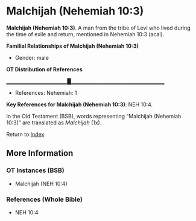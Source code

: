 # Malchijah (Nehemiah 10:3)
**Malchijah (Nehemiah 10:3)**. 
A man from the tribe of Levi who lived during the time of exile and return, mentioned in Nehemiah 10:3 (acai). 




**Familial Relationships of Malchijah (Nehemiah 10:3)**


* Gender: male


**OT Distribution of References**

▁▁▁▁▁▁▁▁▁▁▁▁▁▁▁█▁▁▁▁▁▁▁▁▁▁▁▁▁▁▁▁▁▁▁▁▁▁▁
* References: Nehemiah: 1



**Key References for Malchijah (Nehemiah 10:3)**: 
NEH 10:4. 


In the Old Testament (BSB), words representing “Malchijah (Nehemiah 10:3)” are translated as 
*Malchijah* (1x). 




Return to [Index](00-Index.md)

## More Information

### OT Instances (BSB)

* Malchijah (NEH 10:4)



### References (Whole Bible)

* NEH 10:4



